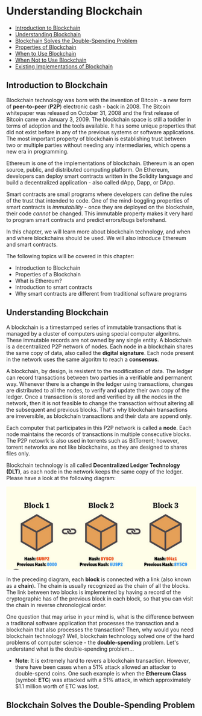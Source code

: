 # Understanding Blockchain

- [Introduction to Blockchain](#introduction-to-blockchain)
- [Understanding Blockchain](#understanding-blockchain-1)
- [Blockchain Solves the Double-Spending Problem](#blockchain-solves-the-double-spending-problem)
- [Properties of Blockchain]()
- [When to Use Blockchain]()
- [When Not to Use Blockchain]()
- [Existing Implementations of Blockchain]()

## Introduction to Blockchain

Blockchain technology was born with the invention of Bitcoin - a new form of **peer-to-peer** (**P2P**) electronic cash - back in 2008. The Bitcoin whitepaper was released on October 31, 2008 and the first release of Bitcoin came on January 3, 2009. The blockchain space is still a toddler in terms of adoption and the tools available. It has some unique properties that did not exist before in any of the previous systems or software applications. The most important property of blockchain is establishing trust between two or multiple parties without needing any intermediaries, which opens a new era in programming.

Ethereum is one of the implementations of blockchain. Ethereum is an open source, public, and distributed computing platform. On Ethereum, developers can deploy smart contracts written in the Solidity language and build a decentralized application - also called dApp, Dapp, or DApp.

Smart contracts are small programs where developers can define the rules of the trust that intended to code. One of the mind-boggling properties of smart contracts is _immutability_ - once they are deployed on the blockchain, their code _cannot_ be changed. This immutable property makes it very hard to program smart contracts and predict errors/bugs beforehand.

In this chapter, we will learn more about blockchain technology, and when and where blockchains should be used. We will also introduce Ethereum and smart contracts.

The following topics will be covered in this chapter:
- Introduction to Blockchain
- Properties of a Blockchain
- What is Ethereum?
- Introduction to smart contracts
- Why smart contracts are different from traditional software programs

## Understanding Blockchain

A blockchain is a timestamped series of immutable transactions that is managed by a cluster of computers using special computer algoritms. These immutable records are not owned by any single entity. A blockchain is a decentralized P2P network of nodes. Each node in a blockchain shares the same copy of data, also called the **digital signature**. Each node present in the network uses the same algoritm to reach a **consensus**.

A blockchain, by design, is resistent to the modification of data. The ledger can record transactions between two parties in a verifiable and permanent way. Whenever there is a change in the ledger using transactions, changes are distributed to all the nodes, to verify and update their own copy of the ledger. Once a transaction is stored and verified by all the nodes in the network, then it is not feasible to change the transaction without altering all the subsequent and previous blocks. That's why blockchain transactions are irreversible, as blockchain transactions and their data are append only.

Each computer that participates in this P2P network is called a **node**. Each node maintains the records of transactions in multiple consecutive blocks. The P2P netowrk is also used in torrents such as BitTorrent; however, torrent networks are not like blockchains, as they are designed to shares files only.

Blockchain technology is all called **Decentralized Ledger Technology (DLT)**, as each node in the network keeps the same copy of the ledger. Please have a look at the following diagram:

![connected blocks](image.png)

In the preceding diagram, each **block** is connected with a link (also known as a **chain**). The chain is usually recognized as the chain of all the blocks. The link between two blocks is implemented by having a record of the cryptographic has of the previous block in each block, so that you can visit the chain in reverse chronological order.

One question that may arise in your mind is, what is the difference between a traditonal software application that processes the transaction and a blockchain that also processes the transaction? Then, why would you need blockchain technology? Well, blockchain technology solved one of the hard problems of computer science - the **double-spending** problem. Let's understand what is the double-spending problem...

- **Note**: It is extremely hard to revers a blockchain transaction. However, there have been cases when a 51% attack allowed an attacker to double-spend coins. One such example is when the **Ethereum Class** (symbol: **ETC**) was attacked with a 51% attack, in which approximately $1.1 million worth of ETC was lost.

## Blockchain Solves the Double-Spending Problem

